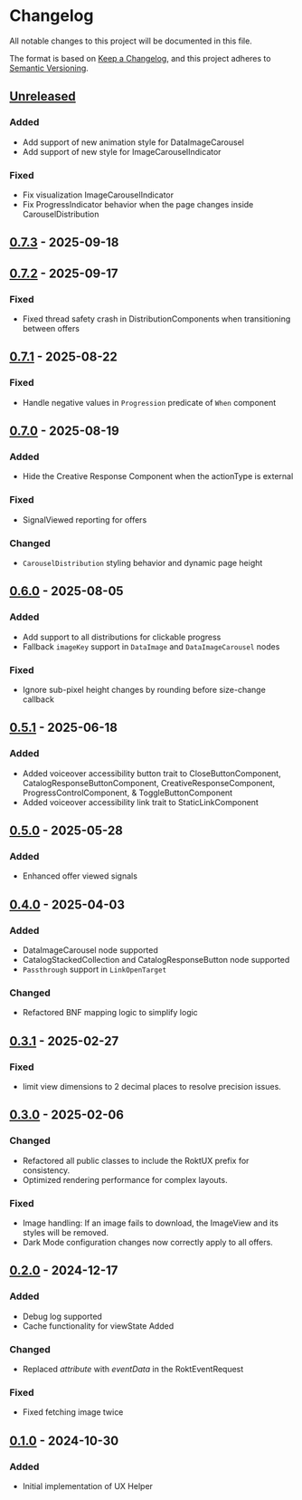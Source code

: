 <!-- markdownlint-disable MD024 -->

# Changelog

All notable changes to this project will be documented in this file.

The format is based on [Keep a Changelog](https://keepachangelog.com/en/1.1.0/),
and this project adheres to [Semantic Versioning](https://semver.org/spec/v2.0.0.html).

## [Unreleased]

### Added

- Add support of new animation style for DataImageCarousel
- Add support of new style for ImageCarouselIndicator

### Fixed

- Fix visualization ImageCarouselIndicator
- Fix ProgressIndicator behavior when the page changes inside CarouselDistribution

## [0.7.3] - 2025-09-18

## [0.7.2] - 2025-09-17

### Fixed

- Fixed thread safety crash in DistributionComponents when transitioning between offers

## [0.7.1] - 2025-08-22

### Fixed

- Handle negative values in `Progression` predicate of `When` component

## [0.7.0] - 2025-08-19

### Added

- Hide the Creative Response Component when the actionType is external

### Fixed

- SignalViewed reporting for offers

### Changed

- `CarouselDistribution` styling behavior and dynamic page height

## [0.6.0] - 2025-08-05

### Added

- Add support to all distributions for clickable progress
- Fallback `imageKey` support in `DataImage` and `DataImageCarousel` nodes

### Fixed

- Ignore sub-pixel height changes by rounding before size-change callback

## [0.5.1] - 2025-06-18

### Added

- Added voiceover accessibility button trait to CloseButtonComponent, CatalogResponseButtonComponent, CreativeResponseComponent, ProgressControlComponent, & ToggleButtonComponent
- Added voiceover accessibility link trait to StaticLinkComponent

## [0.5.0] - 2025-05-28

### Added

- Enhanced offer viewed signals

## [0.4.0] - 2025-04-03

### Added

- DataImageCarousel node supported
- CatalogStackedCollection and CatalogResponseButton node supported
- `Passthrough` support in `LinkOpenTarget`

### Changed

- Refactored BNF mapping logic to simplify logic

## [0.3.1] - 2025-02-27

### Fixed

- limit view dimensions to 2 decimal places to resolve precision issues.

## [0.3.0] - 2025-02-06

### Changed

- Refactored all public classes to include the RoktUX prefix for consistency.
- Optimized rendering performance for complex layouts.

### Fixed

- Image handling: If an image fails to download, the ImageView and its styles will be removed.
- Dark Mode configuration changes now correctly apply to all offers.

## [0.2.0] - 2024-12-17

### Added

- Debug log supported
- Cache functionality for viewState Added

### Changed

- Replaced _attribute_ with _eventData_ in the RoktEventRequest

### Fixed

- Fixed fetching image twice

## [0.1.0] - 2024-10-30

### Added

- Initial implementation of UX Helper

[unreleased]: https://github.com/ROKT/rokt-ux-helper-ios/compare/0.7.3...HEAD
[0.7.3]: https://github.com/ROKT/rokt-ux-helper-ios/compare/0.7.2...0.7.3
[0.7.2]: https://github.com/ROKT/rokt-ux-helper-ios/compare/0.7.1...0.7.2
[0.7.1]: https://github.com/ROKT/rokt-ux-helper-ios/compare/0.7.0...0.7.1
[0.7.0]: https://github.com/ROKT/rokt-ux-helper-ios/compare/0.6.0...0.7.0
[0.6.0]: https://github.com/ROKT/rokt-ux-helper-ios/compare/0.5.1...0.6.0
[0.5.1]: https://github.com/ROKT/rokt-ux-helper-ios/compare/0.5.0...0.5.1
[0.5.0]: https://github.com/ROKT/rokt-ux-helper-ios/compare/v0.4.0...0.5.0
[0.4.0]: https://github.com/ROKT/rokt-ux-helper-ios/compare/v0.3.1...v0.4.0
[0.3.1]: https://github.com/ROKT/rokt-ux-helper-ios/compare/v0.3.0...v0.3.1
[0.3.0]: https://github.com/ROKT/rokt-ux-helper-ios/compare/v0.2.0...v0.3.0
[0.2.0]: https://github.com/ROKT/rokt-ux-helper-ios/compare/v0.1.0...v0.2.0
[0.1.0]: https://github.com/ROKT/rokt-ux-helper-ios/compare/...v0.1.0
